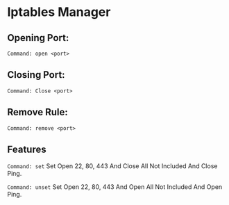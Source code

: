 # Iptables Manager
## Opening Port:

```
Command: open <port>
```


## Closing Port:
```
Command: Close <port>
```


## Remove Rule:
```
Command: remove <port>
```



## Features
```Command: set``` Set Open 22, 80, 443 And Close All Not Included And Close Ping.

```Command: unset``` Set Open 22, 80, 443 And Open All Not Included And Open Ping.
